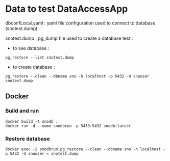 # Data to test DataAccessApp

dbconfLocal.yaml : yaml file configuration used to connect to database (snotest.dump)

snotest.dump : pg_dump file used to create a database test :
	
- to see database : 
```
pg_restore --list snotest.dump
```
- to create database : 
```
pg_restore --clean --dbname sno -h localhost -p 5432 -U snouser snotest.dump
```

## Docker

### Build and run

```
docker build -t snodb .
docker run -d --name snodbrun -p 5433:5432 snodb:latest
```

### Restore database
```
docker exec -i snodbrun pg_restore --clean --dbname sno -h localhost -p 5432 -U snouser < snotest.dump
```
